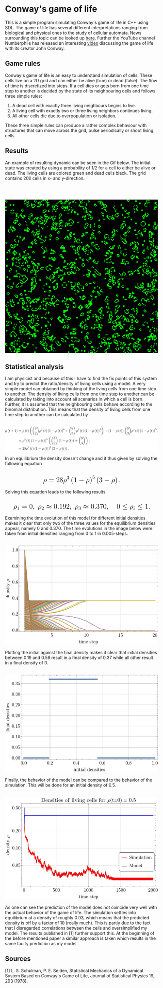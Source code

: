 # Conway's game of life

This is a simple program simulating Conway's game of life in C++ using SDL. The game of life has several
different interpretations ranging from biological and physical ones to the study of cellular automata. News surrounding
this topic can be looked up [here](https://www.conwaylife.com/). Further the YouTube channel Numberphile has released
an interesting [video](https://www.youtube.com/watch?v=R9Plq-D1gEk) discussing the game of life with its creator John
Conway.

## Game rules

Conway's game of life is an easy to understand simulation of cells. These cells live on a 2D grid and can either be
alive (true) or dead (false). The flow of time is discretized into steps. If a cell dies or gets born from one time
step to another is decided by the state of its neighbouring cells and follows three simple rules:

1. A dead cell with exactly three living neighbours begins to live.
2. A living cell with exactly two or three living neighbors continues living.
3. All other cells die due to overpopulation or isolation.

These three simple rules can produce a rather complex behaviour with structures that can move across the grid, pulse
periodically or shoot living cells.

## Results

An example of resulting dynamic can be seen in the Gif below. The initial state was created by using a probability of
1/2 for a cell to either be alive or dead. The living cells are colored green and dead cells black.
The grid contains 200 cells in x- and y-direction. 

<br>
    <br>
        <p align="center">
            <img src=/doc/game_of_life.gif>
        </p>

## Statistical analysis

I am physicist and because of this I have to find the fix points of this system and try to predict the ratio/density
of living cells using a model. A very simple model can obtained by thinking of the living cells from one time step to
another. The density of living cells from one time step to another can be calculated by taking into account all
scenarios in which a cell is born. Further, it is assumed that the neighbouring cells behave according te the binomial
distribution. This means that the density of living cells from one time step to another can be calculated by
<br>
    <br>
        <p align="center">
            <img src=/doc/binomial_model.jpeg>
        </p>
In an equilibrium the density doesn't change and it thus given by solving the following equation
<br>
    <br>
        <p align="center">
            <img src=/doc/equilibrium_equation.jpeg>
        </p>
Solving this equation leads to the following results
<br>
    <br>
        <p align="center">
            <img src=/doc/density_solutions.jpeg>
        </p>
Examining the time evolution of this model for different initial densities makes it clear that only two of the three
values for the equilibrium densities appear, namely 0 and 0.370. The time evolutions in the image below were taken from
initial densities ranging from 0 to 1 in 0.005-steps.
<br>
    <br>
        <p align="center">
            <img src=/doc/timestep_density_plot.jpeg>
    </p>
Plotting the initial against the final density makes it clear that initial densities between 0.19 and 0.56 result in
a final density of 0.37 while all other result in a final density of 0.
<br>
    <br>
        <p align="center">
            <img src=/doc/predicted_densities.jpeg>
        </p>
Finally, the behavior of the model can be compared to the behavior of the simulation. This will be done for an initial
density of 0.5.
<br>
    <br>
        <p align="center">
            <img src=/doc/timestep_vs_density.jpeg>
        </p>
As one can see the prediction of the model does not coincide very well with the actual behavior of the game of life.
The simulation settles into equilibrium at a density of roughly 0.03, which means that the predicted density is
off by a factor of 10 (really much). This is partly due to the fact that I disregarded correlations between the cells
and oversimplified my model. The results published in [1] further support this. At the beginning of the before mentioned
paper a similar approach is taken which results in the same faulty prediction as my model.

## Sources

[1]     L. S. Schulman, P. E. Seiden, Statistical Mechanics of a Dynamical System Based on Conway's Game of Life,
Journal of Statistical Physics 19, 293 (1978).
